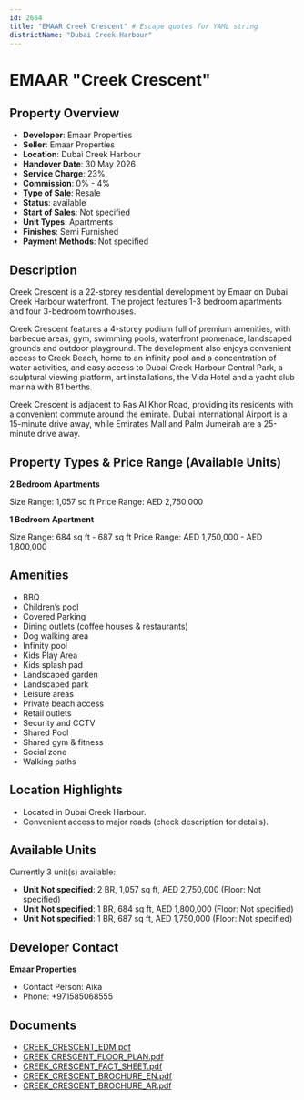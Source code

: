 ```yaml
---
id: 2664
title: "EMAAR Creek Crescent" # Escape quotes for YAML string
districtName: "Dubai Creek Harbour"
---
```


# EMAAR "Creek Crescent"

## Property Overview
- **Developer**: Emaar Properties
- **Seller**: Emaar Properties
- **Location**: Dubai Creek Harbour
- **Handover Date**: 30 May 2026
- **Service Charge**: 23%
- **Commission**: 0% - 4%
- **Type of Sale**: Resale
- **Status**: available
- **Start of Sales**: Not specified
- **Unit Types**: Apartments
- **Finishes**: Semi Furnished
- **Payment Methods**: Not specified

## Description
Creek Crescent is a 22-storey residential development by Emaar on Dubai Creek Harbour waterfront. The project features 1-3 bedroom apartments and four 3-bedroom townhouses. 

Creek Crescent features a 4-storey podium full of premium amenities, with barbecue areas, gym, swimming pools, waterfront promenade, landscaped grounds and outdoor playground. The development also enjoys convenient access to Creek Beach, home to an infinity pool and a concentration of water activities, and easy access to Dubai Creek Harbour Central Park, a sculptural viewing platform, art installations, the Vida Hotel and a yacht club marina with 81 berths. 

Creek Crescent is adjacent to Ras Al Khor Road, providing its residents with a convenient commute around the emirate. Dubai International Airport is a 15-minute drive away, while Emirates Mall and Palm Jumeirah are a 25-minute drive away.

## Property Types & Price Range (Available Units)
**2 Bedroom Apartments**

Size Range: 1,057 sq ft
Price Range: AED 2,750,000

**1 Bedroom Apartment**

Size Range: 684 sq ft - 687 sq ft
Price Range: AED 1,750,000 - AED 1,800,000

## Amenities
- BBQ
- Children’s pool
- Covered Parking
- Dining outlets  (coffee houses & restaurants)
- Dog walking area
- Infinity pool
- Kids Play Area
- Kids splash pad
- Landscaped garden
- Landscaped park
- Leisure areas
- Private beach access
- Retail outlets
- Security and CCTV
- Shared Pool
- Shared gym & fitness
- Social zone
- Walking paths

## Location Highlights
- Located in Dubai Creek Harbour.
- Convenient access to major roads (check description for details).

## Available Units
Currently 3 unit(s) available:
- **Unit Not specified**: 2 BR, 1,057 sq ft, AED 2,750,000 (Floor: Not specified)
- **Unit Not specified**: 1 BR, 684 sq ft, AED 1,800,000 (Floor: Not specified)
- **Unit Not specified**: 1 BR, 687 sq ft, AED 1,750,000 (Floor: Not specified)

## Developer Contact
**Emaar Properties**
- Contact Person: Aika
- Phone: +971585068555

## Documents
- [CREEK_CRESCENT_EDM.pdf](https://cdn.geniemap.net/2024/09/26/rV0BDvTz9TCmwS5h5kxEM8LeQFMPhN6u6vJprWiS.pdf)
- [CREEK CRESCENT_FLOOR_PLAN.pdf](https://cdn.geniemap.net/2024/09/26/4r4m1h4PNwFKzMf41hBhLEiWJbL4MegWu98FTgIP.pdf)
- [CREEK_CRESCENT_FACT_SHEET.pdf](https://cdn.geniemap.net/2024/09/26/8UTOMzPoEAHMPx1ZQYkD8NR0HI4MUiS3M9QVW14N.pdf)
- [CREEK_CRESCENT_BROCHURE_EN.pdf](https://cdn.geniemap.net/2024/09/26/icEKz9GADWdQmsq8YMZjvEdRmldR2VkbdbuYN3IU.pdf)
- [CREEK_CRESCENT_BROCHURE_AR.pdf](https://cdn.geniemap.net/2024/09/26/wkNhCiPBDxlZe24IIlk3ucr4jlAy2JNWnm5UUsSb.pdf)
